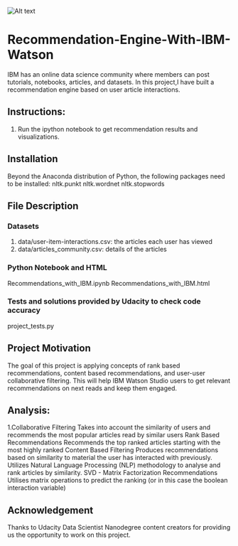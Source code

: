 ![Alt text](https://uploads.toptal.io/blog/image/125351/toptal-blog-image-1517915383695-cfef65b3d04c9f280f5d7f7a50465aeb.png?raw=true "Recommendation Systems")
# Recommendation-Engine-With-IBM-Watson
IBM has an online data science community where members can post tutorials, notebooks, articles, and datasets.
In this project,I have built a recommendation engine based on user article interactions.
## Instructions:
1. Run the ipython notebook to get recommendation results and visualizations.
## Installation
Beyond the Anaconda distribution of Python, the following packages need to be installed:
  nltk.punkt
  nltk.wordnet
  nltk.stopwords
## File Description
### Datasets 
1. data/user-item-interactions.csv: the articles each user has viewed
2. data/articles_community.csv: details of the articles
### Python Notebook and HTML
Recommendations_with_IBM.ipynb
Recommendations_with_IBM.html
### Tests and solutions provided by Udacity to check code accuracy
project_tests.py
## Project Motivation
The goal of this project is applying concepts of rank based recommendations, content based recommendations, and user-user collaborative filtering.
This will help IBM Watson Studio users to get relevant recommendations on next reads and keep them engaged.
## Analysis:
1.Collaborative Filtering
Takes into account the similarity of users and recommends the most popular articles read by similar users
Rank Based Recommendations
Recommends the top ranked articles starting with the most highly ranked
Content Based Filtering
Produces recommendations based on similarity to material the user has interacted with previously. Utilizes Natural Language Processing (NLP) methodology to analyse and rank articles by similarity.
SVD - Matrix Factorization Recommendations
Utilises matrix operations to predict the ranking (or in this case the boolean interaction variable)
## Acknowledgement
Thanks to Udacity Data Scientist Nanodegree content creators for providing us the opportunity to work on this project.
